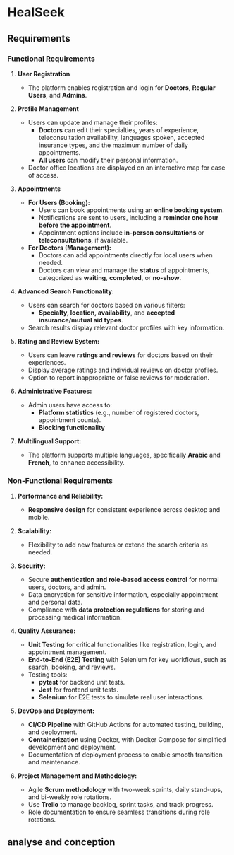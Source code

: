 # HealSeek

## Requirements
### Functional Requirements

1. **User Registration**  
   - The platform enables registration and login for **Doctors**, **Regular Users**, and **Admins**.  

2. **Profile Management**  
   - Users can update and manage their profiles:  
     - **Doctors** can edit their specialties, years of experience, teleconsultation availability, languages spoken, accepted insurance types, and the maximum number of daily appointments.  
     - **All users** can modify their personal information.  
   - Doctor office locations are displayed on an interactive map for ease of access.  

3. **Appointments**  
   - **For Users (Booking):**  
     - Users can book appointments using an **online booking system**.  
     - Notifications are sent to users, including a **reminder one hour before the appointment**.  
     - Appointment options include **in-person consultations** or **teleconsultations**, if available.  
   - **For Doctors (Management):**  
     - Doctors can add appointments directly for local users when needed.  
     - Doctors can view and manage the **status** of appointments, categorized as **waiting**, **completed**, or **no-show**.  
     

4. **Advanced Search Functionality:**
   - Users can search for doctors based on various filters:
     - **Specialty, location, availability**, and **accepted insurance/mutual aid types**.
   - Search results display relevant doctor profiles with key information.

5. **Rating and Review System:**
   - Users can leave **ratings and reviews** for doctors based on their experiences.
   - Display average ratings and individual reviews on doctor profiles.
   - Option to report inappropriate or false reviews for moderation.

6. **Administrative Features:**
   - Admin users have access to:
     - **Platform statistics** (e.g., number of registered doctors, appointment counts).
     - **Blocking functionality**
      <!-- to restrict user access if necessary. -->

7. **Multilingual Support:**
   - The platform supports multiple languages, specifically **Arabic** and **French**, to enhance accessibility.


### Non-Functional Requirements

1. **Performance and Reliability:**
   - **Responsive design** for consistent experience across desktop and mobile.

2. **Scalability:**
   - Flexibility to add new features or extend the search criteria as needed.

3. **Security:**
   - Secure **authentication and role-based access control** for normal users, doctors, and admin.
   - Data encryption for sensitive information, especially appointment and personal data.
   - Compliance with **data protection regulations** for storing and processing medical information.

4. **Quality Assurance:**
   - **Unit Testing** for critical functionalities like registration, login, and appointment management.
   - **End-to-End (E2E) Testing** with Selenium for key workflows, such as search, booking, and reviews.
   - Testing tools:
     - **pytest** for backend unit tests.
     - **Jest** for frontend unit tests.
     - **Selenium** for E2E tests to simulate real user interactions.

6. **DevOps and Deployment:**
   - **CI/CD Pipeline** with GitHub Actions for automated testing, building, and deployment.
   - **Containerization** using Docker, with Docker Compose for simplified development and deployment.
   - Documentation of deployment process to enable smooth transition and maintenance.

7. **Project Management and Methodology:**
   - Agile **Scrum methodology** with two-week sprints, daily stand-ups, and bi-weekly role rotations.
   - Use **Trello** to manage backlog, sprint tasks, and track progress.
   - Role documentation to ensure seamless transitions during role rotations.


## analyse and conception
 
